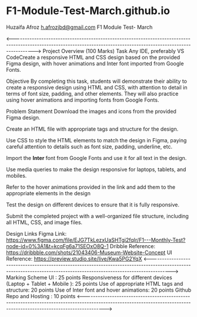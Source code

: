 # F1-Module-Test-March.github.io
Huzaifa Afroz
h.afrozjbd@gmail.com
F1 Module Test- March 

<--------------------------------------------------------------------------------------------------------------------------------------------------------------------->
Project Overview (100 Marks)
Task
Any IDE, preferably VS CodeCreate a responsive HTML and CSS design based on the provided Figma design, with hover animations and Inter font imported from Google Fonts.

Objective
By completing this task, students will demonstrate their ability to create a responsive design using HTML and CSS, with attention to detail in terms of font size, padding, and other elements. They will also practice using hover animations and importing fonts from Google Fonts.

Problem Statement
Download the images and icons from the provided Figma design.


Create an HTML file with appropriate tags and structure for the design.


Use CSS to style the HTML elements to match the design in Figma, paying careful attention to details such as font size, padding, underline, etc.


Import the **Inter** font from Google Fonts and use it for all text in the design.


Use media queries to make the design responsive for laptops, tablets, and mobiles.


Refer to the hover animations provided in the link and add them to the appropriate elements in the design


Test the design on different devices to ensure that it is fully responsive.


Submit the completed project with a well-organized file structure, including all HTML, CSS, and image files.

Design Links
Figma Link:
https://www.figma.com/file/EJG7TkLezxUaSHTgi2fqIr/F1---Monthly-Test?node-id=0%3A1&t=kcqFg6a71SEOxO8Q-1
Dribble Reference:
https://dribbble.com/shots/21043406-Museum-Website-Concept
UI Reference:
https://preview.studio.site/live/Kwa5PG2YqX
<--------------------------------------------------------------------------------------------------------------------------------------------------------------------->
Marking Scheme
UI : 25 points
Responsiveness for different devices (Laptop + Tablet + Mobile ): 25 points
Use of appropriate HTML tags and structure: 20 points
Use of Inter font and hover animations: 20 points
Github Repo and Hosting : 10 points
<--------------------------------------------------------------------------------------------------------------------------------------------------------------------->
